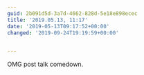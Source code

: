 ```yaml
---
guid: 2b091d5d-3a7d-4662-828d-5e18e898ecec
title: '2019.05.13, 11:17'
date: '2019-05-13T09:17:52+00:00'
changed: '2019-09-24T19:19:59+00:00'


---
```


OMG post talk comedown. 
